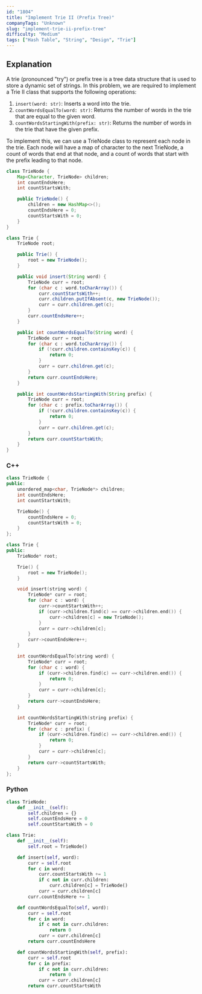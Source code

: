 ```yaml
---
id: "1804"
title: "Implement Trie II (Prefix Tree)"
companyTags: "Unknown"
slug: "implement-trie-ii-prefix-tree"
difficulty: "Medium"
tags: ["Hash Table", "String", "Design", "Trie"]
---
```


## Explanation

A trie (pronounced "try") or prefix tree is a tree data structure that is used to store a dynamic set of strings. In this problem, we are required to implement a Trie II class that supports the following operations:
1. `insert(word: str)`: Inserts a word into the trie.
2. `countWordsEqualTo(word: str)`: Returns the number of words in the trie that are equal to the given word.
3. `countWordsStartingWith(prefix: str)`: Returns the number of words in the trie that have the given prefix.

To implement this, we can use a TrieNode class to represent each node in the trie. Each node will have a map of character to the next TrieNode, a count of words that end at that node, and a count of words that start with the prefix leading to that node.
```java
class TrieNode {
    Map<Character, TrieNode> children;
    int countEndsHere;
    int countStartsWith;

    public TrieNode() {
        children = new HashMap<>();
        countEndsHere = 0;
        countStartsWith = 0;
    }
}

class Trie {
    TrieNode root;

    public Trie() {
        root = new TrieNode();
    }

    public void insert(String word) {
        TrieNode curr = root;
        for (char c : word.toCharArray()) {
            curr.countStartsWith++;
            curr.children.putIfAbsent(c, new TrieNode());
            curr = curr.children.get(c);
        }
        curr.countEndsHere++;
    }

    public int countWordsEqualTo(String word) {
        TrieNode curr = root;
        for (char c : word.toCharArray()) {
            if (!curr.children.containsKey(c)) {
                return 0;
            }
            curr = curr.children.get(c);
        }
        return curr.countEndsHere;
    }

    public int countWordsStartingWith(String prefix) {
        TrieNode curr = root;
        for (char c : prefix.toCharArray()) {
            if (!curr.children.containsKey(c)) {
                return 0;
            }
            curr = curr.children.get(c);
        }
        return curr.countStartsWith;
    }
}
```

### C++
```cpp
class TrieNode {
public:
    unordered_map<char, TrieNode*> children;
    int countEndsHere;
    int countStartsWith;

    TrieNode() {
        countEndsHere = 0;
        countStartsWith = 0;
    }
};

class Trie {
public:
    TrieNode* root;

    Trie() {
        root = new TrieNode();
    }

    void insert(string word) {
        TrieNode* curr = root;
        for (char c : word) {
            curr->countStartsWith++;
            if (curr->children.find(c) == curr->children.end()) {
                curr->children[c] = new TrieNode();
            }
            curr = curr->children[c];
        }
        curr->countEndsHere++;
    }

    int countWordsEqualTo(string word) {
        TrieNode* curr = root;
        for (char c : word) {
            if (curr->children.find(c) == curr->children.end()) {
                return 0;
            }
            curr = curr->children[c];
        }
        return curr->countEndsHere;
    }

    int countWordsStartingWith(string prefix) {
        TrieNode* curr = root;
        for (char c : prefix) {
            if (curr->children.find(c) == curr->children.end()) {
                return 0;
            }
            curr = curr->children[c];
        }
        return curr->countStartsWith;
    }
};
```

### Python
```python
class TrieNode:
    def __init__(self):
        self.children = {}
        self.countEndsHere = 0
        self.countStartsWith = 0

class Trie:
    def __init__(self):
        self.root = TrieNode()

    def insert(self, word):
        curr = self.root
        for c in word:
            curr.countStartsWith += 1
            if c not in curr.children:
                curr.children[c] = TrieNode()
            curr = curr.children[c]
        curr.countEndsHere += 1

    def countWordsEqualTo(self, word):
        curr = self.root
        for c in word:
            if c not in curr.children:
                return 0
            curr = curr.children[c]
        return curr.countEndsHere

    def countWordsStartingWith(self, prefix):
        curr = self.root
        for c in prefix:
            if c not in curr.children:
                return 0
            curr = curr.children[c]
        return curr.countStartsWith
```